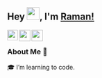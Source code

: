 ## Hey <img src="https://github.com/TheDudeThatCode/TheDudeThatCode/blob/master/Assets/Hi.gif" width="29px">, I'm [Raman!](https://ramanbaral.com.np) 

<a href="https://www.linkedin.com/in/raman-baral-a69a081b1/">
  <img align="left" width="24px" src="https://cdn.jsdelivr.net/npm/simple-icons@v3/icons/linkedin.svg"  />
</a>
<a href="https://twitter.com/raman_baral_">
  <img align="left" width="26px" src="https://cdn.jsdelivr.net/npm/simple-icons@v3/icons/twitter.svg" />
</a>
<a href="mailto:ramanisstudent@gmail.com">
  <img align="left" width="26px" src="https://cdn.jsdelivr.net/npm/simple-icons@v3/icons/gmail.svg" />
</a>

<br />

### About Me 🚀
🎓 I’m learning to code. </br>

